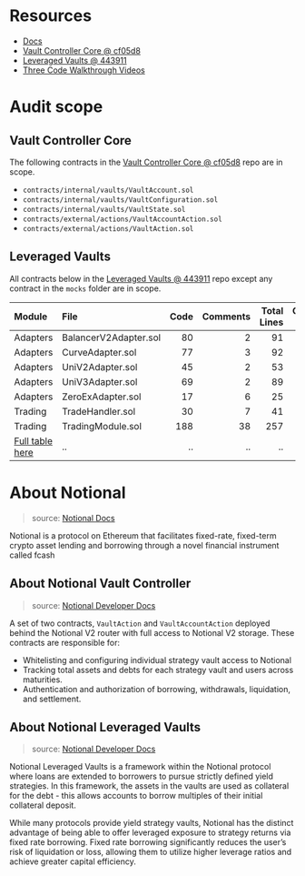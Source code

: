 # Resources

- [Docs](https://docs.notional.finance/developer-documentation/how-to/leveraged-vaults)
- [Vault Controller Core @ cf05d8](https://github.com/notional-finance/contracts-v2/tree/cf05d8e3e4e4feb0b0cef2c3f188c91cdaac38e0)
- [Leveraged Vaults @ 443911](https://github.com/notional-finance/leveraged-vaults/tree/44391136629bacb3a2b5a4576d478738af9ffbe4)
- [Three Code Walkthrough Videos](https://www.youtube.com/watch?v=lbnZoVmpjAw&list=PLnKdM8f8QEJ152xf7TprecUOXmF7EMDEB&index=1)

# Audit scope

## Vault Controller Core

The following contracts in the [Vault Controller Core @ cf05d8](https://github.com/notional-finance/contracts-v2/tree/cf05d8e3e4e4feb0b0cef2c3f188c91cdaac38e0) repo are in scope.

- `contracts/internal/vaults/VaultAccount.sol`
- `contracts/internal/vaults/VaultConfiguration.sol`
- `contracts/internal/vaults/VaultState.sol`
- `contracts/external/actions/VaultAccountAction.sol`
- `contracts/external/actions/VaultAction.sol`

## Leveraged Vaults

All contracts below in the [Leveraged Vaults @ 443911](https://github.com/notional-finance/leveraged-vaults/tree/44391136629bacb3a2b5a4576d478738af9ffbe4) repo except any contract in the `mocks` folder are in scope.

| Module                                                                                                                    | File                  | Code | Comments | Total Lines | Complexity / Line |
| :------------------------------------------------------------------------------------------------------------------------ | :-------------------- | ---: | -------: | ----------: | ----------------: |
| Adapters                                                                                                                  | BalancerV2Adapter.sol |   80 |        2 |          91 |              17.5 |
| Adapters                                                                                                                  | CurveAdapter.sol      |   77 |        3 |          92 |              35.1 |
| Adapters                                                                                                                  | UniV2Adapter.sol      |   45 |        2 |          53 |              15.6 |
| Adapters                                                                                                                  | UniV3Adapter.sol      |   69 |        2 |          89 |              21.7 |
| Adapters                                                                                                                  | ZeroExAdapter.sol     |   17 |        6 |          25 |                 0 |
| Trading                                                                                                                   | TradeHandler.sol      |   30 |        7 |          41 |                 0 |
| Trading                                                                                                                   | TradingModule.sol     |  188 |       38 |         257 |                 9 |
| [Full table here](https://docs.google.com/spreadsheets/d/11npnqTw9av6tfAvdmTv8Zb0O0m1AA0qWwsVzR51YVdg/edit#gid=678769595) | ..                    |   .. |       .. |          .. |                .. |

# About Notional

> source: [Notional Docs](https://docs.notional.finance)

Notional is a protocol on Ethereum that facilitates fixed-rate, fixed-term crypto asset lending and borrowing through a novel financial instrument called fcash

## About Notional Vault Controller

> source: [Notional Developer Docs](https://docs.notional.finance/developer-documentation/how-to/leveraged-vaults#vault-controller)

A set of two contracts, `VaultAction` and `VaultAccountAction` deployed behind the Notional V2 router with full access to Notional V2 storage. These contracts are responsible for:

- Whitelisting and configuring individual strategy vault access to Notional
- Tracking total assets and debts for each strategy vault and users across maturities.
- Authentication and authorization of borrowing, withdrawals, liquidation, and settlement.

## About Notional Leveraged Vaults

> source: [Notional Developer Docs](https://docs.notional.finance/developer-documentation/how-to/leveraged-vaults)

Notional Leveraged Vaults is a framework within the Notional protocol where loans are extended to borrowers to pursue strictly defined yield strategies. In this framework, the assets in the vaults are used as collateral for the debt - this allows accounts to borrow multiples of their initial collateral deposit.

While many protocols provide yield strategy vaults, Notional has the distinct advantage of being able to offer leveraged exposure to strategy returns via fixed rate borrowing. Fixed rate borrowing significantly reduces the user’s risk of liquidation or loss, allowing them to utilize higher leverage ratios and achieve greater capital efficiency.
